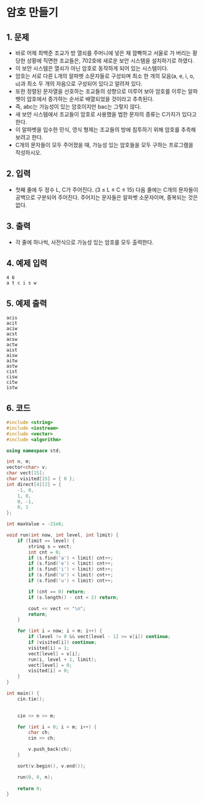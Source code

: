 # 암호 만들기

## 1. 문제

- 바로 어제 최백준 조교가 방 열쇠를 주머니에 넣은 채 깜빡하고 서울로 가 버리는 황당한 상황에 직면한 조교들은, 702호에 새로운 보안 시스템을 설치하기로 하였다.
- 이 보안 시스템은 열쇠가 아닌 암호로 동작하게 되어 있는 시스템이다.
- 암호는 서로 다른 L개의 알파벳 소문자들로 구성되며 최소 한 개의 모음(a, e, i, o, u)과 최소 두 개의 자음으로 구성되어 있다고 알려져 있다.
- 또한 정렬된 문자열을 선호하는 조교들의 성향으로 미루어 보아 암호를 이루는 알파벳이 암호에서 증가하는 순서로 배열되었을 것이라고 추측된다.
- 즉, abc는 가능성이 있는 암호이지만 bac는 그렇지 않다.
- 새 보안 시스템에서 조교들이 암호로 사용했을 법한 문자의 종류는 C가지가 있다고 한다.
- 이 알파벳을 입수한 민식, 영식 형제는 조교들의 방에 침투하기 위해 암호를 추측해 보려고 한다.
- C개의 문자들이 모두 주어졌을 때, 가능성 있는 암호들을 모두 구하는 프로그램을 작성하시오.


## 2. 입력
- 첫째 줄에 두 정수 L, C가 주어진다. (3 ≤ L ≤ C ≤ 15) 다음 줄에는 C개의 문자들이 공백으로 구분되어 주어진다. 주어지는 문자들은 알파벳 소문자이며, 중복되는 것은 없다.

## 3. 출력

- 각 줄에 하나씩, 사전식으로 가능성 있는 암호를 모두 출력한다.


## 4. 예제 입력
```
4 6
a t c i s w
```

## 5. 예제 출력
```
acis
acit
aciw
acst
acsw
actw
aist
aisw
aitw
astw
cist
cisw
citw
istw
```

## 6. 코드

```c++
#include <string>
#include <iostream>
#include <vector>
#include <algorithm>

using namespace std;

int n, m;
vector<char> v;
char vect[15];
char visited[15] = { 0 };
int direct[4][2] = {
    -1, 0,
    1, 0,
    0, -1,
    0, 1
};

int maxValue = -21e8;

void run(int now, int level, int limit) {
    if (limit == level) {
        string s = vect;
        int cnt = 0;
        if (s.find('a') < limit) cnt++;
        if (s.find('e') < limit) cnt++;
        if (s.find('i') < limit) cnt++;
        if (s.find('o') < limit) cnt++;
        if (s.find('u') < limit) cnt++;

        if (cnt == 0) return;
        if (s.length() - cnt < 2) return;

        cout << vect << "\n";
        return;
    }

    for (int i = now; i < m; i++) {
        if (level != 0 && vect[level - 1] >= v[i]) continue;
        if (visited[i]) continue;
        visited[i] = 1;
        vect[level] = v[i];
        run(i, level + 1, limit);
        vect[level] = 0;
        visited[i] = 0;
    } 
}

int main() {
    cin.tie();

    
    cin >> n >> m;

    for (int i = 0; i < m; i++) {
        char ch;
        cin >> ch;

        v.push_back(ch);
    }

    sort(v.begin(), v.end());

    run(0, 0, n);
    
    return 0;
}
```
